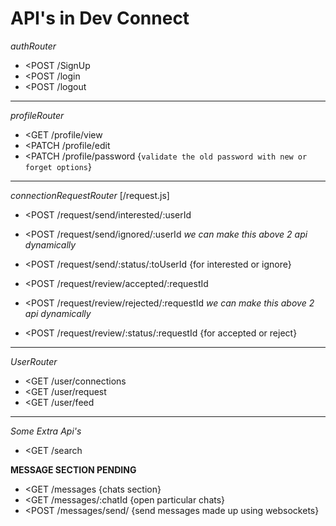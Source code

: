 # API's in Dev Connect #

*authRouter*
- <POST /SignUp   
- <POST /login    
- <POST /logout   

---------------------------------------------------------------------------------------
*profileRouter*
- <GET /profile/view           
- <PATCH /profile/edit         
- <PATCH /profile/password  {`validate the old password with new or forget options`} 

---------------------------------------------------------------------------------------
*connectionRequestRouter*  [/request.js]
- <POST /request/send/interested/:userId  
- <POST /request/send/ignored/:userId
*we can make this above 2 api dynamically*
- <POST /request/send/:status/:toUserId     {for interested or ignore}


- <POST /request/review/accepted/:requestId
- <POST /request/review/rejected/:requestId
*we can make this above 2 api dynamically*
- <POST /request/review/:status/:requestId  {for accepted or reject}

---------------------------------------------------------------------------------------
*UserRouter*
- <GET /user/connections 
- <GET /user/request 
- <GET /user/feed 
 
---------------------------------------------------------------------------------------
*Some Extra Api's*
- <GET /search  

**MESSAGE SECTION PENDING**

- <GET /messages    {chats section}
- <GET /messages/:chatId {open particular chats}
- <POST /messages/send/  {send messages made up using websockets}





